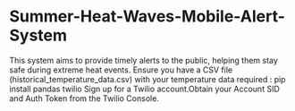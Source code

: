 # Summer-Heat-Waves-Mobile-Alert-System
This system aims to provide timely alerts to the public, helping them stay safe during extreme heat events. Ensure you have a CSV file (historical_temperature_data.csv) with your temperature data required : pip install pandas twilio Sign up for a Twilio account.Obtain your Account SID and Auth Token from the Twilio Console.
